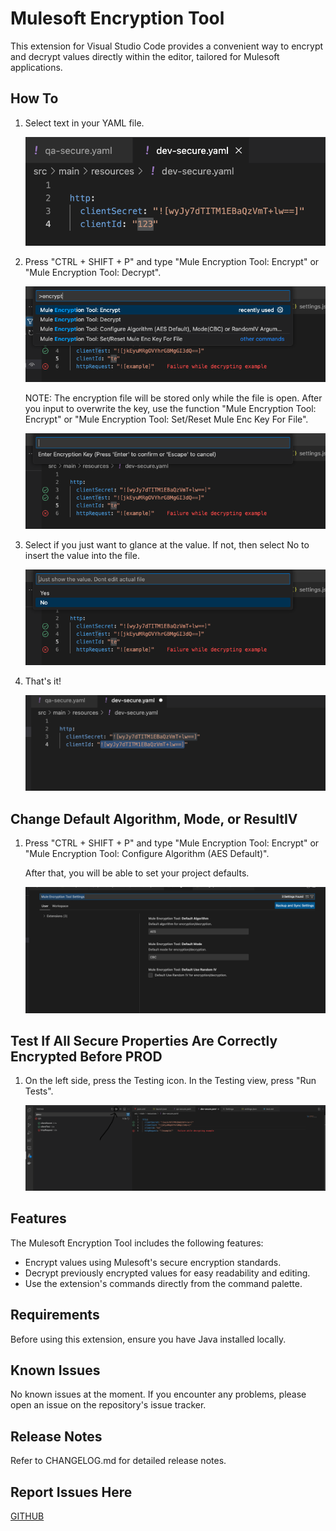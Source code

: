 # Mulesoft Encryption Tool

This extension for Visual Studio Code provides a convenient way to encrypt and decrypt values directly within the editor, tailored for Mulesoft applications.

## How To

1. Select text in your YAML file.

   ![Mulesoft Encryption Tool Usage](images/image01.png)

2. Press "CTRL + SHIFT + P" and type "Mule Encryption Tool: Encrypt" or "Mule Encryption Tool: Decrypt".

   ![Mulesoft Encryption Tool Usage](images/image02.png)

   NOTE: The encryption file will be stored only while the file is open. After you input to overwrite the key, use the function "Mule Encryption Tool: Encrypt" or "Mule Encryption Tool: Set/Reset Mule Enc Key For File".

   ![Mulesoft Encryption Tool Usage](images/image03.png)

3. Select if you just want to glance at the value. If not, then select No to insert the value into the file.

   ![Mulesoft Encryption Tool Usage](images/image06.png)

4. That's it!

   ![Mulesoft Encryption Tool Usage](images/image05.png)

## Change Default Algorithm, Mode, or ResultIV

1. Press "CTRL + SHIFT + P" and type "Mule Encryption Tool: Encrypt" or "Mule Encryption Tool: Configure Algorithm (AES Default)".

   After that, you will be able to set your project defaults.

   ![Mulesoft Encryption Tool Usage](images/image07.png)

## Test If All Secure Properties Are Correctly Encrypted Before PROD

1. On the left side, press the Testing icon. In the Testing view, press "Run Tests".

   ![Mulesoft Encryption Tool Usage](images/image09.png)


## Features

The Mulesoft Encryption Tool includes the following features:

- Encrypt values using Mulesoft's secure encryption standards.
- Decrypt previously encrypted values for easy readability and editing.
- Use the extension's commands directly from the command palette.

## Requirements

Before using this extension, ensure you have Java installed locally.

## Known Issues

No known issues at the moment. If you encounter any problems, please open an issue on the repository's issue tracker.

## Release Notes

Refer to CHANGELOG.md for detailed release notes.

## Report Issues Here

[GITHUB](https://github.com/DasArthur/mulesoft-encryption-tool/issues)